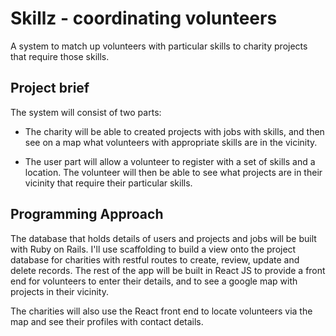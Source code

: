# Skillz - coordinating volunteers

A system to match up volunteers with particular skills to charity projects that require those skills.

## Project brief

The system will consist of two parts: 

- The charity will be able to created projects with jobs with skills, and then see on a map what volunteers with appropriate skills are in the vicinity.

- The user part will allow a volunteer to register with a set of skills and a location. The volunteer will then be able to see what projects are in their vicinity that require their particular skills. 

## Programming Approach

The database that holds details of users and projects and jobs will be built with Ruby on Rails. I'll use scaffolding to build a view onto the project database for charities with restful routes to create, review, update and delete records. 
The rest of the app will be built in React JS to provide a front end for volunteers to enter their details, and to see a google map with projects in their vicinity. 

The charities will also use the React front end to locate volunteers via the map and see their profiles with contact details. 
